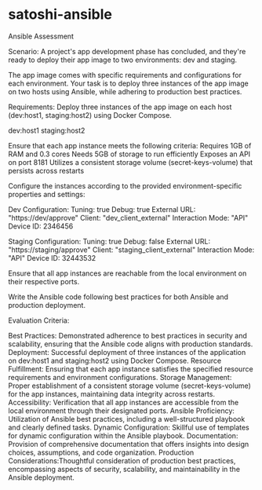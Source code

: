 # satoshi-ansible
Ansible Assessment


Scenario:
A project's app development phase has concluded, and they're ready to deploy their app image to two environments: dev and staging.

The app image comes with specific requirements and configurations for each environment. Your task is to deploy three instances of the app image on two hosts using Ansible, while adhering to production best practices.

Requirements:
Deploy three instances of the app image on each host (dev:host1, staging:host2) using Docker Compose.

dev:host1
staging:host2

Ensure that each app instance meets the following criteria:
Requires 1GB of RAM and 0.3 cores
Needs 5GB of storage to run efficiently
Exposes an API on port 8181
Utilizes a consistent storage volume (secret-keys-volume) that persists across restarts

Configure the instances according to the provided environment-specific properties and settings:

Dev Configuration:
    Tuning: true
    Debug: true
    External URL: "https://dev/approve"
    Client: "dev_client_external"
    Interaction Mode: "API"
    Device ID: 2346456


Staging Configuration:
    Tuning: true
    Debug: false
    External URL: "https://staging/approve"
    Client: "staging_client_external"
    Interaction Mode: "API"
    Device ID: 32443532

Ensure that all app instances are reachable from the local environment on their respective ports.

Write the Ansible code following best practices for both Ansible and production deployment.
 
Evaluation Criteria:

Best Practices: Demonstrated adherence to best practices in security and scalability, ensuring that the Ansible code aligns with production standards.
Deployment: Successful deployment of three instances of the application on dev:host1 and staging:host2 using Docker Compose.
Resource Fulfillment: Ensuring that each app instance satisfies the specified resource requirements and environment configurations.
Storage Management: Proper establishment of a consistent storage volume (secret-keys-volume) for the app instances, maintaining data integrity across restarts.
Accessibility: Verification that all app instances are accessible from the local environment through their designated ports.
Ansible Proficiency: Utilization of Ansible best practices, including a well-structured playbook and clearly defined tasks.
Dynamic Configuration: Skillful use of templates for dynamic configuration within the Ansible playbook.
Documentation: Provision of comprehensive documentation that offers insights into design choices, assumptions, and code organization.
Production Considerations:Thoughtful consideration of production best practices, encompassing aspects of security, scalability, and maintainability in the Ansible deployment.